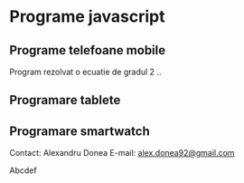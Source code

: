 # Programe javascript
## Programe telefoane mobile
Program rezolvat o ecuatie de gradul 2
..

## Programare tablete
## Programare smartwatch

Contact: Alexandru Donea
E-mail: alex.donea92@gmail.com


Abcdef
